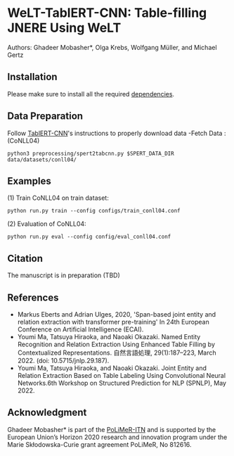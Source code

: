 # WeLT-TablERT-CNN: Table-filling JNERE Using WeLT

Authors: Ghadeer Mobasher*, Olga Krebs, Wolfgang Müller, and Michael Gertz 


## Installation 
Please make sure to install all the required [dependencies](https://github.com/mobashgr/WeLT-TablERT-CNN/blob/main/requirements.txt).

## Data Preparation
Follow [TablERT-CNN](https://github.com/YoumiMa/TablERT-CNN)'s instructions to properly download data 
-Fetch Data : (CoNLL04)
 ```
 python3 preprocessing/spert2tabcnn.py $SPERT_DATA_DIR data/datasets/conll04/ 
```
## Examples
(1) Train CoNLL04 on train dataset:
```
python run.py train --config configs/train_conll04.conf
```

(2) Evaluation of CoNLL04:

```
python run.py eval --config config/eval_conll04.conf
```

 ## Citation
 The manuscript is in preparation (TBD)

## References
- Markus Eberts and Adrian Ulges, 2020, 'Span-based joint entity and relation extraction with transformer pre-training' In 24th European Conference on Artificial Intelligence (ECAI).
- Youmi Ma, Tatsuya Hiraoka, and Naoaki Okazaki. Named Entity Recognition and Relation Extraction Using Enhanced Table Filling by Contextualized Representations. 自然言語処理, 29(1):187–223, March 2022. (doi: 10.5715/jnlp.29.187).
- Youmi Ma, Tatsuya Hiraoka, and Naoaki Okazaki. Joint Entity and Relation Extraction Based on Table Labeling Using Convolutional Neural Networks.6th Workshop on Structured Prediction for NLP (SPNLP), May 2022.

## Acknowledgment
Ghadeer Mobasher* is part of the [PoLiMeR-ITN](http://polimer-itn.eu/) and is supported by the European Union’s Horizon 2020 research and innovation program under the Marie Skłodowska-Curie grant agreement PoLiMeR, No 812616.
